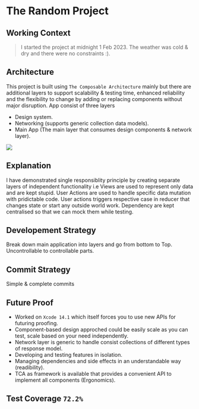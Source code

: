 # The Random Project

## Working Context
> I started the project at midnight 1 Feb 2023. The weather was cold & dry and there were no constraints :).

## Architecture
This project is built using `The Composable Architecture` mainly but there are additional layers to support scalability & testing time, enhanced reliability and the flexibility to change by adding or replacing components without major disruption.
App consist of three layers
- Design system.
- Networking (supports generic collection data models).
- Main App (The main layer that consumes design components & network layer).

![](https://www.dropbox.com/s/8a7r8w1pz40yhsu/Project%20random.png?dl=0)

## Explanation 
I have demonstrated single responsiblity principle by creating separate layers of independent functionality i.e Views are used to represent only data and are kept stupid. User Actions are used to handle specific data mutation with pridictable code. User actions triggers respective case in reducer that changes state or start any outside world work. Dependency are kept centralised so that we can mock them while testing. 

## Developement Strategy
Break down main application into layers and go from bottom to Top. Uncontrollable to controllable parts.

## Commit Strategy
Simple & complete commits

## Future Proof
- Worked on `Xcode 14.1` which itself forces you to use new APIs for futuring proofing.
- Component-based design approched could be easily scale as you can test, scale based on your need independently.
- Network layer is generic to handle consist collections of different types of response model.
- Developing and testing features in isolation.
- Managing dependencies and side effects in an understandable way (readibility).
- TCA as framework is available that provides a convenient API to implement all components (Ergonomics).

## Test Coverage `72.2%`
